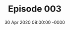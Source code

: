 ---
title: Episode 003
date: 30 Apr 2020 08:00:00 -0000
eptype: full
episode_number: 3

# provide these
alm_description: 

# find these
show_source: "The Weeds"
original_title: "Human Challenge Trials"
original_subtitle: "Jane, Dara, and Matt discuss the possibility of 'human challenge trials' to speed vaccine development."
original_description: "Jane, Dara, and Matt discuss the possibility of 'human challenge trials' to speed vaccine development. Resources: 'How Anthony Fauci Became America’s Doctor' by Michael Specter, The New Yorker 'What Each Side of the COVID-19 Debate Should Understand About the Other' by Brian Doherty, Reason 'Special Report: Peruvian coca farmers to Paris pushers, coronavirus upends global narcotics trade' by Gabriel Stargardter, Drazen Jorgic, Reuters White paper Hosts: Matt Yglesias (@mattyglesias), Senior Correspondent, Vox Jane Coaston (@cjane87), Senior politics correspondent, Vox Dara Lind (@DLind), Immigration reporter, ProPublica Credits: Jeff Geld, (@jeff_geld), Editor and Producer Want to support The Weeds? Please consider making a contribution to Vox: bit.ly/givepodcasts About Vox Vox is a news network that helps you cut through the noise and understand what's really driving the events in the headlines. Follow Us: Vox.com Facebook group: The Weeds Learn more about your ad choices. Visit megaphone.fm/adchoices"
podcast_url: "https://www.podtrac.com/pts/redirect.mp3/pdst.fm/e/chtbl.com/track/524GE/traffic.megaphone.fm/VMP6275769702.mp3"
audio_type: "audio/mpeg"
duration: 3216
---